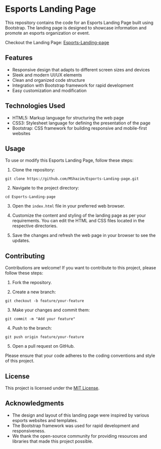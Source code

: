 # Esports Landing Page

This repository contains the code for an Esports Landing Page built using Bootstrap. The landing page is designed to showcase information and promote an esports organization or event.

Checkout the Landing Page: [Esports-Landing-page](https://mshazim.github.io/Esports-Landing-page/)

## Features

- Responsive design that adapts to different screen sizes and devices
- Sleek and modern UI/UX elements
- Clean and organized code structure
- Integration with Bootstrap framework for rapid development
- Easy customization and modification

## Technologies Used

- HTML5: Markup language for structuring the web page
- CSS3: Stylesheet language for defining the presentation of the page
- Bootstrap: CSS framework for building responsive and mobile-first websites

## Usage

To use or modify this Esports Landing Page, follow these steps:

1. Clone the repository:

```
git clone https://github.com/MShazim/Esports-Landing-page.git
```

2. Navigate to the project directory:

```
cd Esports-Landing-page
```

3. Open the `index.html` file in your preferred web browser.

4. Customize the content and styling of the landing page as per your requirements. You can edit the HTML and CSS files located in the respective directories.

5. Save the changes and refresh the web page in your browser to see the updates.

## Contributing

Contributions are welcome! If you want to contribute to this project, please follow these steps:

1. Fork the repository.

2. Create a new branch:

```
git checkout -b feature/your-feature
```

3. Make your changes and commit them:

```
git commit -m "Add your feature"
```

4. Push to the branch:

```
git push origin feature/your-feature
```

5. Open a pull request on GitHub.

Please ensure that your code adheres to the coding conventions and style of this project.

## License

This project is licensed under the [MIT License](LICENSE).

## Acknowledgments

- The design and layout of this landing page were inspired by various esports websites and templates.
- The Bootstrap framework was used for rapid development and responsiveness.
- We thank the open-source community for providing resources and libraries that made this project possible.
